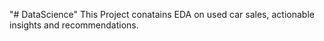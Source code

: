 "# DataScience" 
This Project conatains EDA on used car sales, actionable insights and recommendations.
